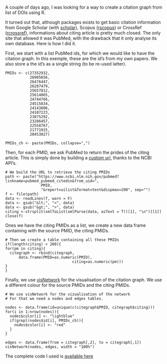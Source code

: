 
A couple of days ago, I was looking for a way to create a citation graph from list of DOIs using R. 

It turned out that, although packages exists to get basic citation information from Google Scholar (with [scholar](https://cran.r-project.org/package=scholar)), Scopus ([rscopus](https://cran.r-project.org/web/packages/rscopus)) or CrossRef ([rcrossref](https://cran.r-project.org/web/packages/rcrossref)), informations about citing article is pretty much closed. The only site that allowed it was  PubMed, with the drawback that it only analyse its own database.  Here is how I did it. 

First, we start with a list PubMed ids, for which we would like to have the citation graph. In this exemple, these are the id’s from my own papers. We also store a the id’s as a single string (to be re-used latter).

```
PMIDs <- c(27352932,
           26905656,
           26476447,
           26287479,
           25657812,
           25614065,
           24744766,
           24515834,
           24143806,
           24107223,
           23875292,
           23286457,
           22558767,
           21771915,
           20453027)

PMIDs_ch <- paste(PMIDs, collapse=",")

```

Then, for each PMID, we ask PubMed to return the prides of the citing article. This is simply done by building a [custom url](https://www.ncbi.nlm.nih.gov/books/NBK3862/), thanks to the NCBI API’s.

```
# We build the URL to retrieve the citing PMIDs
path <- paste("https://www.ncbi.nlm.nih.gov/pubmed?linkname=pubmed_pubmed_citedin&from_uid=",
                PMID,
                "&report=uilist&format=text&dispmax=200", sep="")
f <- file(path)
data <- readLines(f, warn = F)
data <- gsub("&lt;", "<", data)
data <- gsub("&gt;", ">", data)
citing <-strsplit(xmlToList(xmlParse(data, asText = T))[1], "\n")[[1]]
close(f)
```

Ones we have the citing PMIDs as a list, we create a new data frame containing with the source PMID, the citing PMIDs.

```
# Then we create a table containing all these PMIDs
if(length(citing) < 200){
for(pm in citing){
  citegraph <- rbind(citegraph, 
	  data.frame(PMID=as.numeric(PMID), 
							  citing=as.numeric(pm)))
}
}
```
   
   
Finally, we use [visNetwork](http://datastorm-open.github.io/visNetwork/) for the visualisation of the citation graph. We use a different colour for the source PMIDs and the citing PMIDs. 

```
# We use visNetwork for the vizualisation of the network
# For that we need a nodes and edges tables. 

nodes <- data.frame(id=unique(c(citegraph$PMID, citegraph$citing)))
for(i in 1:nrow(nodes)){
  nodes$color[i] <- "lightblue"
  if(grepl(nodes$id[i], PMIDs_ch)){
    nodes$color[i] <- "red"
  }
}

edges <- data.frame(from = citegraph[,2], to = citegraph[,1])
visNetwork(nodes, edges, width = "100%")
```

The complete code I used is [available here]()


